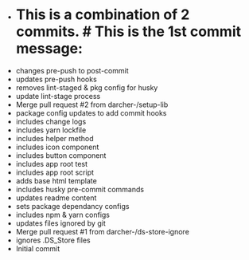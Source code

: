 - # This is a combination of 2 commits. # This is the 1st commit message:
- changes pre-push to post-commit
- updates pre-push hooks
- removes lint-staged & pkg config for husky
- update lint-stage process
- Merge pull request #2 from darcher-/setup-lib
- package config updates to add commit hooks
- includes change logs
- includes yarn lockfile
- includes helper method
- includes icon component
- includes button component
- includes app root test
- includes app root script
- adds base html template
- includes husky pre-commit commands
- updates readme content
- sets package dependancy configs
- includes npm & yarn configs
- updates files ignored by git
- Merge pull request #1 from darcher-/ds-store-ignore
- ignores .DS_Store files
- Initial commit
